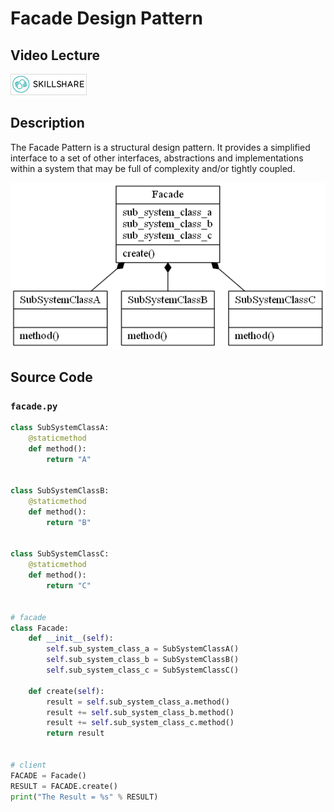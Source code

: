 # Facade Design Pattern

## Video Lecture

<a id="skillShareVideoLink" href="https://skl.sh/34SM2Xg" target="_blank" title="Facade Design Pattern"><img src="/img/skillshare_btn_sm.gif" alt="Facade Design Pattern"/></a> 
<!-- <a id="udemyVideoLink" href="https://www.udemy.com/course/design-patterns-in-python/learn/lecture/16397504/?referralCode=7493DBBBF97FF2B0D24D" target="_blank" title="Facade Design Pattern"><img src="/img/udemy_btn_sm.gif" alt="Facade Design Pattern"/></a> -->

## Description

The Facade Pattern is a structural design pattern.
It provides a simplified interface to a set of other interfaces, abstractions and implementations within a system that may be full of complexity and/or tightly coupled.

![Facade Design Pattern](facade.png)

## Source Code

### **`facade.py`**
```python
class SubSystemClassA:
    @staticmethod
    def method():
        return "A"


class SubSystemClassB:
    @staticmethod
    def method():
        return "B"


class SubSystemClassC:
    @staticmethod
    def method():
        return "C"


# facade
class Facade:
    def __init__(self):
        self.sub_system_class_a = SubSystemClassA()
        self.sub_system_class_b = SubSystemClassB()
        self.sub_system_class_c = SubSystemClassC()

    def create(self):
        result = self.sub_system_class_a.method()
        result += self.sub_system_class_b.method()
        result += self.sub_system_class_c.method()
        return result


# client
FACADE = Facade()
RESULT = FACADE.create()
print("The Result = %s" % RESULT)

```